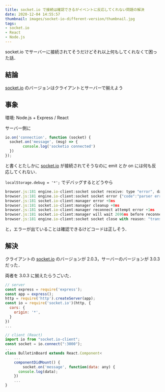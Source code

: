 ```yaml
---
title: socket.io で接続は確認できるがイベントに反応してくれない問題の解決
date: 2020-12-04 14:55:57
thumbnail: images/socket-io-different-version/thumbnail.jpg
tags:
- socket.io
- React
- Node.js
---
```


socket.io でサーバーに接続されてそうだけどそれ以上何もしてくれなくて困った話．

<!--more-->

## 結論

[socket.io](http://socket.io) のバージョンはクライアントとサーバーで揃えよう

## 事象

環境: Node.js + Express / React 

サーバー側に

```jsx
io.on('connection', function (socket) {
  socket.on('message', (msg) => {
		console.log('socketio connected')
  })
});
```

と書くとたしかに [socket.io](http://socket.io) が接続されてそうなのに emit とか on には何も反応してくれない．

`localStorage.debug = '*';` でデバッグするとどうやら

```jsx
browser.js:181 engine.io-client:socket socket receive: type "error", data "parser error" +8ms
browser.js:181 engine.io-client:socket socket error {"code":"parser error"} +0ms
browser.js:181 socket.io-client:manager error +8ms
browser.js:181 socket.io-client:manager cleanup +0ms
browser.js:181 socket.io-client:manager reconnect attempt error +1ms
browser.js:181 socket.io-client:manager will wait 2696ms before reconnect attempt +0ms
browser.js:181 engine.io-client:socket socket close with reason: "transport error" +1ms
```

と，エラーが出ていることは確認できるけどコードは正しそう．

## 解決

クライアントの [socket.io](http://socket.io) のバージョンが 2.0.3，サーバーのバージョンが 3.0.3 だった．

両者を 3.0.3 に揃えたらうごいた．

```jsx
// server 
const express = require('express');
const app = express();
http = require('http').createServer(app);
const io = require('socket.io')(http, {
  cors: {
    origin: '*',
  }
})
...

// client (React)
import io from "socket.io-client";
const socket = io.connect(":3000");
...
class BulletinBoard extends React.Component<
	... 
	componentDidMount() {
		socket.on('message', function(data: any) {
      console.log(data);
    })
	...
}
```